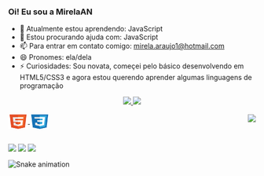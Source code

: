 ### Oi! Eu sou a MirelaAN

- 🌱 Atualmente estou aprendendo: JavaScript
- 🤔 Estou procurando ajuda com: JavaScript
- 📫 Para entrar em contato comigo: mirela.araujo1@hotmail.com
- 😄 Pronomes: ela/dela
- ⚡ Curiosidades: Sou novata, começei pelo básico desenvolvendo em HTML5/CSS3 e agora estou querendo aprender algumas linguagens de programação

<div align="center">
  <a href="https://github.com/MirelaAN">
  <img height="180em" src="https://github-readme-stats.vercel.app/api?username=MirelaAN&show_icons=true&theme=dracula&include_all_commits=true&count_private=true"/>
  <img height="180em" src="https://github-readme-stats.vercel.app/api/top-langs/?username=MirelaAN&layout=compact&langs_count=7&theme=dracula"/>
</div>
  
<div style="display: inline_block"><br>
<img align="center" alt="Mirela-HTML" height="30" width="40" src="https://raw.githubusercontent.com/devicons/devicon/master/icons/html5/html5-original.svg">
<img align="center" alt="Mirela-CSS" height="30" width="40" src="https://raw.githubusercontent.com/devicons/devicon/master/icons/css3/css3-original.svg">
<img align="right" src="https://www.criarbanner.com.br/criargifs/a/d79486ac561811056df780290cd2994a.gif" height="150" border="0" /></a><br /><a href="https://www.criarbanner.com.br/logotipo/" title="GifMirela" target="_blank"></a>
</div>
  
  ##

<div>
  <a href="https://discord.com/channels/@me" target="_blank"><img src="https://img.shields.io/badge/Discord-7289DA?style=for-the-badge&logo=discord&logoColor=white" target="_blank"></a> 
  <a href = "mihh.gja@gmail.com"><img src="https://img.shields.io/badge/-Gmail-%23333?style=for-the-badge&logo=gmail&logoColor=white" target="_blank"></a>
  <a href="https://www.linkedin.com/in/mirela-ara%C3%BAjo-02039621b/" target="_blank"><img src="https://img.shields.io/badge/-LinkedIn-%230077B5?style=for-the-badge&logo=linkedin&logoColor=white" target="_blank"></a> 
  
  ![Snake animation](https://github.com/MirelaAN/rafaballerini/blob/output/github-contribution-grid-snake.svg)
</div>
